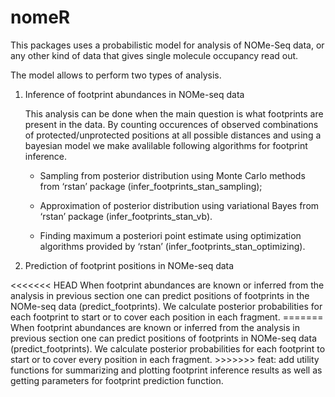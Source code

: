 
<!-- README.md is generated from README.Rmd. Please edit that file -->

# nomeR

<!-- badges: start -->

<!-- badges: end -->

This packages uses a probabilistic model for analysis of NOMe-Seq data,
or any other kind of data that gives single molecule occupancy read out.

The model allows to perform two types of analysis.

1.  Inference of footprint abundances in NOMe-seq data
    
    This analysis can be done when the main question is what footprints
    are present in the data. By counting occurences of observed
    combinations of protected/unprotected positions at all possible
    distances and using a bayesian model we make avalilable following
    algorithms for footprint inference.
    
      - Sampling from posterior distribution using Monte Carlo methods
        from ‘rstan’ package (infer\_footprints\_stan\_sampling);
    
      - Approximation of posterior distribution using variational Bayes
        from ‘rstan’ package (infer\_footprints\_stan\_vb).
    
      - Finding maximum a posteriori point estimate using optimization
        algorithms provided by ‘rstan’
        (infer\_footprints\_stan\_optimizing).

2.  Prediction of footprint positions in NOMe-seq data

\<\<\<\<\<\<\< HEAD When footprint abundances are known or inferred from
the analysis in previous section one can predict positions of footprints
in the NOMe-seq data (predict\_footprints). We calculate posterior
probabilities for each footprint to start or to cover each position in
each fragment. ======= When footprint abundances are known or inferred
from the analysis in previous section one can predict positions of
footprints in NOMe-seq data (predict\_footprints). We calculate
posterior probabilities for each footprint to start or to cover every
position in each fragment. \>\>\>\>\>\>\> feat: add utility functions
for summarizing and plotting footprint inference results as well as
getting parameters for footprint prediction function.

<!-- You can install the released version of nomeR from [CRAN](https://CRAN.R-project.org) with: -->

<!-- ``` r -->

<!-- install.packages("nomeR") -->

<!-- ``` -->

<!-- And the development version from [GitHub](https://github.com/) with: -->

<!-- ``` r -->

<!-- # install.packages("devtools") -->

<!-- devtools::install_github("fmi-basel/compbio-nomeR") -->

<!-- ``` -->

<!-- ## Example -->

<!-- This is a basic example which shows you how to solve a common problem: -->

<!-- ```{r example} -->

<!-- library(nomeR) -->

<!-- ## basic example code -->

<!-- ``` -->

<!-- What is special about using `README.Rmd` instead of just `README.md`? You can include R chunks like so: -->

<!-- ```{r cars} -->

<!-- summary(cars) -->

<!-- ``` -->

<!-- You'll still need to render `README.Rmd` regularly, to keep `README.md` up-to-date. -->

<!-- You can also embed plots, for example: -->

<!-- ```{r pressure, echo = FALSE} -->

<!-- plot(pressure) -->

<!-- ``` -->

<!-- In that case, don't forget to commit and push the resulting figure files, so they display on GitHub! -->
